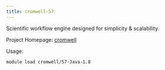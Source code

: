 ```yaml
---
title: cromwell-57
---
```

Scientific workflow engine designed for simplicity & scalability.

Project Homepage: [cromwell](https://github.com/broadinstitute/cromwell)

Usage:
```
module load cromwell/57-Java-1.8
```
